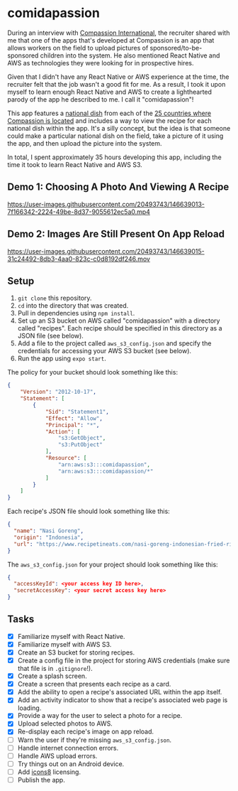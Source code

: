 # comidapassion
During an interview with [Compassion International](https://www.compassion.com/), the recruiter shared with me that one of the apps that's developed at Compassion is an app that allows workers on the field to upload pictures of sponsored/to-be-sponsored children into the system. He also mentioned React Native and AWS as technologies they were looking for in prospective hires.

Given that I didn't have any React Native or AWS experience at the time, the recruiter felt that the job wasn't a good fit for me. As a result, I took it upon myself to learn enough React Native and AWS to create a lighthearted parody of the app he described to me. I call it "comidapassion"!

This app features a [national dish](https://en.wikipedia.org/wiki/National_dish) from each of the [25 countries where Compassion is located](https://www.compassion.com/where-we-work.htm) and includes a way to view the recipe for each national dish within the app. It's a silly concept, but the idea is that someone could make a particular national dish on the field, take a picture of it using the app, and then upload the picture into the system.

In total, I spent approximately 35 hours developing this app, including the time it took to learn React Native and AWS S3.

## Demo 1: Choosing A Photo And Viewing A Recipe

https://user-images.githubusercontent.com/20493743/146639013-7f166342-2224-49be-8d37-9055612ec5a0.mp4

## Demo 2: Images Are Still Present On App Reload

https://user-images.githubusercontent.com/20493743/146639015-31c24492-8db3-4aa0-823c-c0d8192df246.mov

## Setup
1. `git clone` this repository.
1. `cd` into the directory that was created.
1. Pull in dependencies using `npm install`.
1. Set up an S3 bucket on AWS called "comidapassion" with a directory called "recipes". Each recipe should be specified in this directory as a JSON file (see below).
1. Add a file to the project called `aws_s3_config.json` and specify the credentials for accessing your AWS S3 bucket (see below).
1. Run the app using `expo start`.

The policy for your bucket should look something like this:
```json
{
    "Version": "2012-10-17",
    "Statement": [
        {
            "Sid": "Statement1",
            "Effect": "Allow",
            "Principal": "*",
            "Action": [
                "s3:GetObject",
                "s3:PutObject"
            ],
            "Resource": [
                "arn:aws:s3:::comidapassion",
                "arn:aws:s3:::comidapassion/*"
            ]
        }
    ]
}
```

Each recipe's JSON file should look something like this:
```json
{
  "name": "Nasi Goreng",
  "origin": "Indonesia",
  "url": "https://www.recipetineats.com/nasi-goreng-indonesian-fried-rice"
}
```

The `aws_s3_config.json` for your project should look something like this:
```json
{
  "accessKeyId": <your access key ID here>,
  "secretAccessKey": <your secret access key here>
}
```

## Tasks
- [x] Familiarize myself with React Native.
- [x] Familiarize myself with AWS S3.
- [x] Create an S3 bucket for storing recipes.
- [x] Create a config file in the project for storing AWS credentials (make sure that file is in `.gitignore`!).
- [x] Create a splash screen.
- [x] Create a screen that presents each recipe as a card.
- [x] Add the ability to open a recipe's associated URL within the app itself.
- [x] Add an activity indicator to show that a recipe's associated web page is loading.
- [x] Provide a way for the user to select a photo for a recipe.
- [x] Upload selected photos to AWS.
- [x] Re-display each recipe's image on app reload.
- [ ] Warn the user if they're missing `aws_s3_config.json`.
- [ ] Handle internet connection errors.
- [ ] Handle AWS upload errors.
- [ ] Try things out on an Android device.
- [ ] Add [icons8](https://icons8.com/) licensing.
- [ ] Publish the app.
